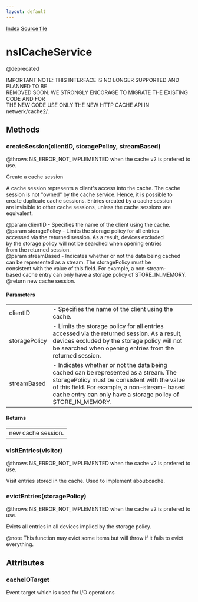 ```yaml
---
layout: default
---
```

<div id='links'><a href="../index.html">Index</a>
<a href="http://dxr.mozilla.org/mozilla-central/source/netwerk/cache/nsICacheService.idl">Source file</a>
</div>

# nsICacheService #
  
@deprecated  
  
IMPORTANT NOTE: THIS INTERFACE IS NO LONGER SUPPORTED AND PLANNED TO BE  
REMOVED SOON. WE STRONGLY ENCORAGE TO MIGRATE THE EXISTING CODE AND FOR  
THE NEW CODE USE ONLY THE NEW HTTP CACHE API IN netwerk/cache2/.  
  

## Methods ##

### createSession(clientID, storagePolicy, streamBased) ###
  
@throws NS_ERROR_NOT_IMPLEMENTED when the cache v2 is prefered to use.  
  
Create a cache session  
  
A cache session represents a client's access into the cache.  The cache  
session is not "owned" by the cache service.  Hence, it is possible to  
create duplicate cache sessions.  Entries created by a cache session  
are invisible to other cache sessions, unless the cache sessions are  
equivalent.  
  
@param clientID - Specifies the name of the client using the cache.  
@param storagePolicy - Limits the storage policy for all entries  
  accessed via the returned session.  As a result, devices excluded  
  by the storage policy will not be searched when opening entries  
  from the returned session.  
@param streamBased - Indicates whether or not the data being cached  
  can be represented as a stream.  The storagePolicy must be   
  consistent with the value of this field.  For example, a non-stream-  
  based cache entry can only have a storage policy of STORE_IN_MEMORY.  
@return new cache session.  
  

#### Parameters ####

<table>

<tr>
<td>clientID</td>
<td>- Specifies the name of the client using the cache.  
</td>
</tr>

<tr>
<td>storagePolicy</td>
<td>- Limits the storage policy for all entries  
  accessed via the returned session.  As a result, devices excluded  
  by the storage policy will not be searched when opening entries  
  from the returned session.  
</td>
</tr>

<tr>
<td>streamBased</td>
<td>- Indicates whether or not the data being cached  
  can be represented as a stream.  The storagePolicy must be   
  consistent with the value of this field.  For example, a non-stream-  
  based cache entry can only have a storage policy of STORE_IN_MEMORY.  
</td>
</tr>

</table>

#### Returns ####

<table>

<tr>
<td>new cache session.  
</td>
</tr>

</table>

### visitEntries(visitor) ###
  
@throws NS_ERROR_NOT_IMPLEMENTED when the cache v2 is prefered to use.  
  
Visit entries stored in the cache.  Used to implement about:cache.  
  

### evictEntries(storagePolicy) ###
  
@throws NS_ERROR_NOT_IMPLEMENTED when the cache v2 is prefered to use.  
  
Evicts all entries in all devices implied by the storage policy.  
  
@note This function may evict some items but will throw if it fails to evict  
      everything.  
  

## Attributes ##

### cacheIOTarget ###
  
Event target which is used for I/O operations  
  
